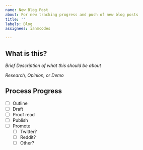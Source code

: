 ```yaml
---
name: New Blog Post
about: For new tracking progress and push of new blog posts
title: ''
labels: Blog
assignees: ianmcodes

---
```


## What is this?
_Brief Description of what this should be about_

_Research, Opinion, or Demo_

## Process Progress
* [ ] Outline
* [ ] Draft
* [ ] Proof read
* [ ] Publish
* [ ] Promote
	* [ ] Twitter?
	* [ ] Reddit?
	* [ ] Other?
